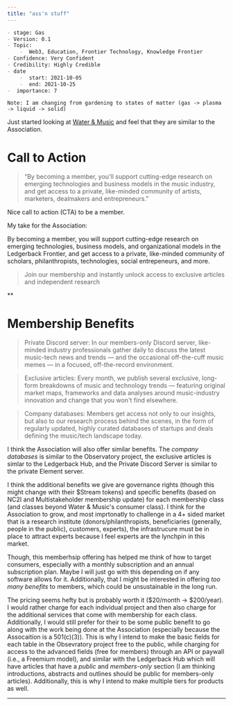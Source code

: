 ```yaml
---
title: "ass'n stuff"
---
```



```markdown
- stage: Gas
- Version: 0.1
- Topic:
	-  Web3, Education, Frontier Technology, Knowledge Frontier 
- Confidence: Very Confident
- Credibility: Highly Credible
- date
	-  start: 2021-10-05
	-  end: 2021-10-25
-  importance: 7

```
`Note: I am changing from gardening to states of matter (gas -> plasma -> liquid -> solid)`

Just started looking at [Water & Music](https://www.waterandmusic.com/membership/) and feel that they are similar to the Association.

# Call to Action
> “By becoming a member, you'll support cutting-edge research on emerging technologies and business models in the music industry, and get access to a private, like-minded community of artists, marketers, dealmakers and entrepreneurs.”

Nice call to action (CTA) to be a member. 

My take for the Association:

By becoming a member, you will support cutting-edge research on emerging technologies, business models, and organizational models in the Ledgerback Frontier, and get access to a private, like-minded community of scholars, philanthropists, technologies, social entrepeneurs, and more. 

> Join our membership and instantly unlock access to exclusive articles and independent research


**
# Membership Benefits

> Private Discord server: In our members-only Discord server, like-minded industry professionals gather daily to discuss the latest music-tech news and trends — and the occasional off-the-cuff music memes — in a focused, off-the-record environment.

> Exclusive articles: Every month, we publish several exclusive, long-form breakdowns of music and technology trends — featuring original market maps, frameworks and data analyses around music-industry innovation and change that you won't find elsewhere.

> Company databases: Members get access not only to our insights, but also to our research process behind the scenes, in the form of regularly updated, highly curated databases of startups and deals defining the music/tech landscape today.

I think the Association will also offer similar benefits. The *company databases* is similar to the Observatory project, the exclusive articles is simlar to the Ledgerback Hub, and the Private Discord Server is similar to the private Element server. 

I think the additional benefits we give are governance rights (though this might change with their $Stream tokens) and specific benefits (based on NC2I and Multistakeholder membership update) for each membership class (and classes beyond Water & Music's consumer class). I think for the Association to grow, and most imprtonatly to challenge in a 4+ sided market that is a research institute (donors/philanthropists, beneficiaries (generally, people in the public), customers, experts), the infrastrucure must be in place to attract experts because I feel experts are the lynchpin in this market.

Though, this memberhsip offering has helped me think of how to target consumers, especially with a monthly subscription and an annual subscription plan. Maybe I will just go with this depending on if any software allows for it. Additionally, that I might be interested in offering *too many benefits* to members, which could be unsustainable in the long run. 


The pricing seems hefty but is probably worth it ($20/month -> $200/year). I would rather charge for each individual project and then also charge for the additional services that come with membership for each class. Additionally, I would still prefer for their to be some public benefit to go along with the work being done at the Association (especially because the Assocaition is a 501(c)(3)). This is why I intend to make the basic fields for each table in the Obsevratory project free to the public, while charging for access to the advanced fields (free for members) through an API or paywall (i.e., a Freemium model), and similar with the Ledgerback Hub which will have articles that have a *public* and *members-only* section (I am thinking introductions, abstracts and outlines should be public for members-only articles). Additionally, this is why I intend to make multiple tiers for products as well. 

---

